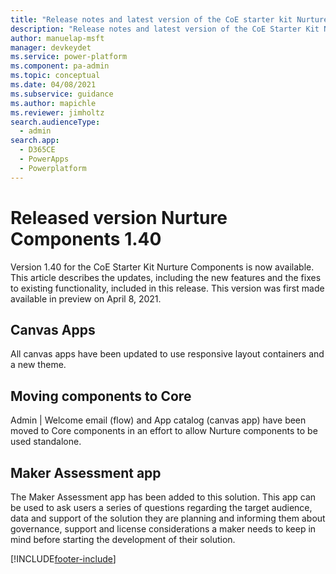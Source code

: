 ```yaml
---
title: "Release notes and latest version of the CoE starter kit Nurture Components 1.40 | MicrosoftDocs"
description: "Release notes and latest version of the CoE Starter Kit Nurture Components 1.40."
author: manuelap-msft
manager: devkeydet
ms.service: power-platform
ms.component: pa-admin
ms.topic: conceptual
ms.date: 04/08/2021
ms.subservice: guidance
ms.author: mapichle
ms.reviewer: jimholtz
search.audienceType: 
  - admin
search.app: 
  - D365CE
  - PowerApps
  - Powerplatform
---
```


# Released version Nurture Components 1.40

Version 1.40 for the CoE Starter Kit Nurture Components is now available. This article describes the updates, including the new features and the fixes to existing functionality, included in this release. This version was first made available in preview on April 8, 2021.

## Canvas Apps

All canvas apps have been updated to use responsive layout containers and a new theme.

## Moving components to Core

Admin | Welcome email (flow) and App catalog (canvas app) have been moved to Core components in an effort to allow Nurture components to be used standalone.

## Maker Assessment app

The Maker Assessment app has been added to this solution. This app can be used to ask users a series of questions regarding the target audience, data and support of the solution they are planning and informing them about governance, support and license considerations a maker needs to keep in mind before starting the development of their solution.

[!INCLUDE[footer-include](../../../includes/footer-banner.md)]
